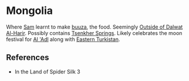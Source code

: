 # Mongolia
Where [Sam](Person/Sam.md) learnt to make [buuza](buuza%20dish.md), the food. Seemingly [Outside of Dalwat Al-Harir](Location/Outside%20of%20Dalwat%20Al-Harir.md). Possibly contains [Tsenkher Springs](Tsenkher%20Springs). Likely celebrates the moon festival for [Al 'Adl](Religion/Al%20Adl.md) along with [Eastern Turkistan](Location/Regions/Eastern%20Turkistan.md).

## References
- In the Land of Spider Silk 3
